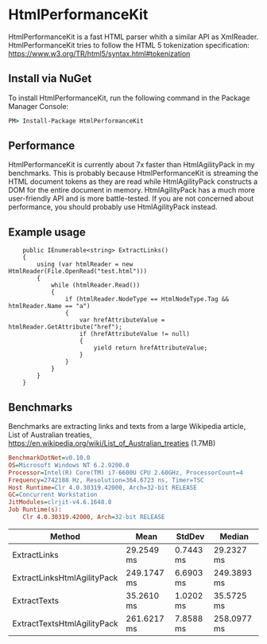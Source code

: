 # HtmlPerformanceKit
HtmlPerformanceKit is a fast HTML parser whith a similar API as XmlReader. HtmlPerformanceKit tries to follow the HTML 5 tokenization specification:
https://www.w3.org/TR/html5/syntax.html#tokenization

## Install via NuGet
To install HtmlPerformanceKit, run the following command in the Package Manager Console:

```cmd
PM> Install-Package HtmlPerformanceKit
```

## Performance
HtmlPerformanceKit is currently about 7x faster than HtmlAgilityPack in my benchmarks. This is probably because HtmlPerformanceKit is streaming the HTML document tokens as they are read while HtmlAgilityPack constructs a DOM for the entire document in memory. HtmlAgilityPack has a much more user-friendly API and is more battle-tested. If you are not concerned about performance, you should probably use HtmlAgilityPack instead.

## Example usage
```
	public IEnumerable<string> ExtractLinks()
	{
        using (var htmlReader = new HtmlReader(File.OpenRead("test.html")))
		{
			while (htmlReader.Read())
			{
				if (htmlReader.NodeType == HtmlNodeType.Tag && htmlReader.Name == "a")
				{
					var hrefAttributeValue = htmlReader.GetAttribute("href");
					if (hrefAttributeValue != null)
					{
						yield return hrefAttributeValue;
					}
				}
			}
		}
	}
```

## Benchmarks
Benchmarks are extracting links and texts from a large Wikipedia article, List of Australian treaties, https://en.wikipedia.org/wiki/List_of_Australian_treaties (1.7MB)

``` ini
BenchmarkDotNet=v0.10.0
OS=Microsoft Windows NT 6.2.9200.0
Processor=Intel(R) Core(TM) i7-6600U CPU 2.60GHz, ProcessorCount=4
Frequency=2742188 Hz, Resolution=364.6723 ns, Timer=TSC
Host Runtime=Clr 4.0.30319.42000, Arch=32-bit RELEASE
GC=Concurrent Workstation
JitModules=clrjit-v4.6.1648.0
Job Runtime(s):
	Clr 4.0.30319.42000, Arch=32-bit RELEASE
```
|                      Method |        Mean |    StdDev |      Median |
|---------------------------- |------------ |---------- |------------ |
|                ExtractLinks |  29.2549 ms | 0.7443 ms |  29.2327 ms |
| ExtractLinksHtmlAgilityPack | 249.1747 ms | 6.6903 ms | 249.3893 ms |
|                ExtractTexts |  35.2610 ms | 1.0202 ms |  35.5725 ms |
| ExtractTextsHtmlAgilityPack | 261.6217 ms | 7.8588 ms | 258.0977 ms |
